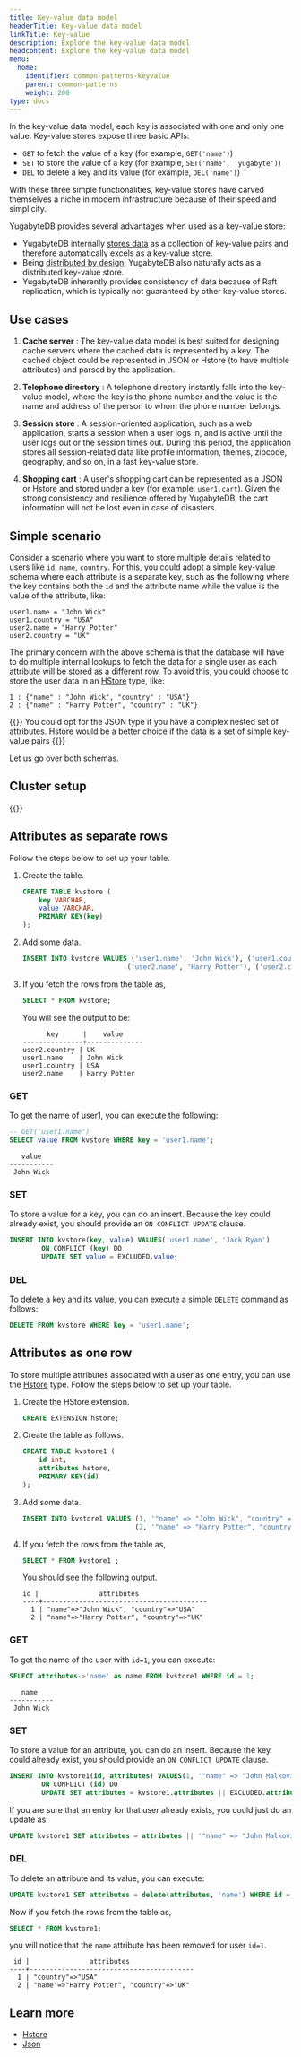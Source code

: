 ```yaml
---
title: Key-value data model
headerTitle: Key-value data model
linkTitle: Key-value
description: Explore the key-value data model
headcontent: Explore the key-value data model
menu:
  home:
    identifier: common-patterns-keyvalue
    parent: common-patterns
    weight: 200
type: docs
---
```


In the key-value data model, each key is associated with one and only one value. Key-value stores expose three basic APIs:

- `GET` to fetch the value of a key (for example, `GET('name')`)
- `SET` to store the value of a key (for example, `SET('name', 'yugabyte')`)
- `DEL` to delete a key and its value (for example, `DEL('name')`)

With these three simple functionalities, key-value stores have carved themselves a niche in modern infrastructure because of their speed and simplicity.

YugabyteDB provides several advantages when used as a key-value store:

- YugabyteDB internally [stores data](../../../../architecture/docdb/data-model/) as a collection of key-value pairs and therefore automatically excels as a key-value store.
- Being [distributed by design](../../../../architecture/transactions/distributed-txns/), YugabyteDB also naturally acts as a distributed key-value store.
- YugabyteDB inherently provides consistency of data because of Raft replication, which is typically not guaranteed by other key-value stores.

## Use cases

1. **Cache server** : The key-value data model is best suited for designing cache servers where the cached data is represented by a key. The cached object could be represented in JSON or Hstore (to have multiple attributes) and parsed by the application.

1. **Telephone directory** : A telephone directory instantly falls into the key-value model, where the key is the phone number and the value is the name and address of the person to whom the phone number belongs.

1. **Session store** : A session-oriented application, such as a web application, starts a session when a user logs in, and is active until the user logs out or the session times out. During this period, the application stores all session-related data like profile information, themes, zipcode, geography, and so on, in a fast key-value store.

1. **Shopping cart** : A user's shopping cart can be represented as a JSON or Hstore and stored under a key (for example, `user1.cart`). Given the strong consistency and resilience offered by YugabyteDB, the cart information will not be lost even in case of disasters.

## Simple scenario

Consider a scenario where you want to store multiple details related to users like `id`, `name`, `country`. For this, you could adopt a simple key-value schema where each attribute is a separate key, such as the following where the key contains both the `id` and the attribute name while the value is the value of the attribute, like:

```json{.nocopy}
user1.name = "John Wick"
user1.country = "USA"
user2.name = "Harry Potter"
user2.country = "UK"
```

The primary concern with the above schema is that the database will have to do multiple internal lookups to fetch the data for a single user as each attribute will be stored as a different row. To avoid this, you could choose to store the user data in an [HStore](https://www.postgresql.org/docs/15/hstore.html) type, like:

```json{.nocopy}
1 : {"name" : "John Wick", "country" : "USA"}
2 : {"name" : "Harry Potter", "country" : "UK"}
```

{{<note title="Note">}}
You could opt for the JSON type if you have a complex nested set of attributes. Hstore would be a better choice if the data is a set of simple key-value pairs
{{</note>}}

Let us go over both schemas.

## Cluster setup

{{<cluster-setup-tabs-new>}}

## Attributes as separate rows

Follow the steps below to set up your table.

1. Create the table.

    ```sql
    CREATE TABLE kvstore (
        key VARCHAR,
        value VARCHAR,
        PRIMARY KEY(key)
    );
    ```

1. Add some data.

    ```sql
    INSERT INTO kvstore VALUES ('user1.name', 'John Wick'), ('user1.country', 'USA'),
                              ('user2.name', 'Harry Potter'), ('user2.country', 'UK');
    ```

1. If you fetch the rows from the table as,

    ```sql
    SELECT * FROM kvstore;
    ```

    You will see the output to be:

    ```sql{.nocopy}
          key      |    value
    ---------------+--------------
    user2.country | UK
    user1.name    | John Wick
    user1.country | USA
    user2.name    | Harry Potter
    ```

### GET

To get the name of user1, you can execute the following:

```sql
-- GET('user1.name')
SELECT value FROM kvstore WHERE key = 'user1.name';
```

```output
   value
-----------
 John Wick
```

### SET

To store a value for a key, you can do an insert. Because the key could already exist, you should provide an `ON CONFLICT UPDATE` clause.

```sql
INSERT INTO kvstore(key, value) VALUES('user1.name', 'Jack Ryan')
        ON CONFLICT (key) DO
        UPDATE SET value = EXCLUDED.value;
```

### DEL

To delete a key and its value, you can execute a simple `DELETE` command as follows:

```sql
DELETE FROM kvstore WHERE key = 'user1.name';
```

## Attributes as one row

To store multiple attributes associated with a user as one entry, you can use the [Hstore](https://www.postgresql.org/docs/15/hstore.html) type. Follow the steps below to set up your table.

1. Create the HStore extension.

    ```sql
    CREATE EXTENSION hstore;
    ```

1. Create the table as follows.

    ```sql
    CREATE TABLE kvstore1 (
        id int,
        attributes hstore,
        PRIMARY KEY(id)
    );
    ```

1. Add some data.

    ```sql
    INSERT INTO kvstore1 VALUES (1, '"name" => "John Wick", "country" => "USA"'),
                                (2, '"name" => "Harry Potter", "country" => "UK"');
    ```

1. If you fetch the rows from the table as,

    ```sql
    SELECT * FROM kvstore1 ;
    ```

    You should see the following output.

    ```sql{.nocopy}
    id |               attributes
    ----+-----------------------------------------
      1 | "name"=>"John Wick", "country"=>"USA"
      2 | "name"=>"Harry Potter", "country"=>"UK"
    ```

### GET

To get the name of the user with `id=1`, you can execute:

```sql
SELECT attributes->'name' as name FROM kvstore1 WHERE id = 1;
```

```sql{.nocopy}
   name
-----------
 John Wick
```

### SET

To store a value for an attribute, you can do an insert. Because the key could already exist, you should provide an `ON CONFLICT UPDATE` clause.

```sql
INSERT INTO kvstore1(id, attributes) VALUES(1, '"name" => "John Malkovich"')
        ON CONFLICT (id) DO
        UPDATE SET attributes = kvstore1.attributes || EXCLUDED.attributes;
```

If you are sure that an entry for that user already exists, you could just do an update as:

```sql
UPDATE kvstore1 SET attributes = attributes || '"name" => "John Malkovich"' WHERE id = 1;
```

### DEL

To delete an attribute and its value, you can execute:

```sql
UPDATE kvstore1 SET attributes = delete(attributes, 'name') WHERE id = 1;
```

Now if you fetch the rows from the table as,

```sql
SELECT * FROM kvstore1;
```

you will notice that the `name` attribute has been removed for user `id=1`.

```sql{.nocopy}
 id |               attributes
----+-----------------------------------------
  1 | "country"=>"USA"
  2 | "name"=>"Harry Potter", "country"=>"UK"
```

## Learn more

- [Hstore](https://www.postgresql.org/docs/15/hstore.html)
- [Json](../../../../explore/ysql-language-features/jsonb-ysql/)
